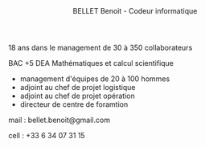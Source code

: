 <DOCTYPE html>
<html>
    <header> BELLET Benoit - Codeur informatique </header>
    <main>
        <p> 18 ans dans le management de 30 à 350 collaborateurs </p>
        <p> BAC +5 DEA Mathématiques et calcul scientifique</p>
    </main>
    <ul>
        <li> management d'équipes de 20 à 100 hommes </li>
        <li> adjoint au chef de projet logistique </li>
        <li> adjoint au chef de projet opération </li>
        <li> directeur de centre de foramtion </li>
    </ul>
    <footer>
        <p> mail : bellet.benoit@gmail.com </p>
        <p> cell : +33 6 34 07 31 15 </p>
    </footer>

            
</html>
